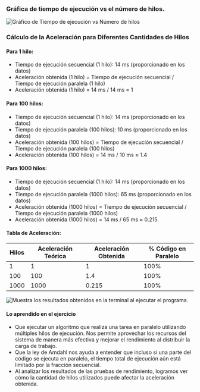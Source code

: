 ### Gráfica de tiempo de ejecución vs el número de hilos.
![Gráfico de Tiempo de ejecución vs Número de hilos](https://quickchart.io/chart?c=%7B%0A%20%20%22type%22%3A%20%22line%22%2C%0A%20%20%22data%22%3A%20%7B%0A%20%20%20%20%22labels%22%3A%20%5B%221%22%2C%20%22100%22%2C%20%221000%22%5D%2C%0A%20%20%20%20%22datasets%22%3A%20%5B%0A%20%20%20%20%20%20%7B%0A%20%20%20%20%20%20%20%20%22label%22%3A%20%22Tiempo%20de%20ejecuci%C3%B3n%22%2C%0A%20%20%20%20%20%20%20%20%22data%22%3A%20%5B14%2C%2010%2C%2065%5D%2C%0A%20%20%20%20%20%20%20%20%22fill%22%3A%20false%2C%0A%20%20%20%20%20%20%20%20%22borderColor%22%3A%20%22rgb(75%2C%20192%2C%20219)%22%2C%0A%20%20%20%20%20%20%20%20%22lineTension%22%3A%200.1%0A%20%20%20%20%20%20%7D%0A%20%20%20%20%5D%0A%20%20%7D%2C%0A%20%20%22options%22%3A%20%7B%0A%20%20%20%20%22scales%22%3A%20%7B%0A%20%20%20%20%20%20%22yAxes%22%3A%20%5B%0A%20%20%20%20%20%20%20%20%7B%0A%20%20%20%20%20%20%20%20%20%20%22scaleLabel%22%3A%20%7B%0A%20%20%20%20%20%20%20%20%20%20%20%20%22display%22%3A%20true%2C%0A%20%20%20%20%20%20%20%20%20%20%20%20%22labelString%22%3A%20%22Tiempo%20de%20ejecuci%C3%B3n%20(ms)%22%0A%20%20%20%20%20%20%20%20%20%20%7D%0A%20%20%20%20%20%20%20%20%7D%0A%20%20%20%20%20%20%5D%0A%20%20%20%20%7D%0A%20%20%7D%0A%7D)

### Cálculo de la Aceleración para Diferentes Cantidades de Hilos

#### Para 1 hilo:
- Tiempo de ejecución secuencial (1 hilo): 14 ms (proporcionado en los datos)
- Aceleración obtenida (1 hilo) = Tiempo de ejecución secuencial / Tiempo de ejecución paralela (1 hilo)
- Aceleración obtenida (1 hilo) = 14 ms / 14 ms = 1

#### Para 100 hilos:
- Tiempo de ejecución secuencial (1 hilo): 14 ms (proporcionado en los datos)
- Tiempo de ejecución paralela (100 hilos): 10 ms (proporcionado en los datos)
- Aceleración obtenida (100 hilos) = Tiempo de ejecución secuencial / Tiempo de ejecución paralela (100 hilos)
- Aceleración obtenida (100 hilos) = 14 ms / 10 ms ≈ 1.4

#### Para 1000 hilos:
- Tiempo de ejecución secuencial (1 hilo): 14 ms (proporcionado en los datos)
- Tiempo de ejecución paralela (1000 hilos): 65 ms (proporcionado en los datos)
- Aceleración obtenida (1000 hilos) = Tiempo de ejecución secuencial / Tiempo de ejecución paralela (1000 hilos)
- Aceleración obtenida (1000 hilos) = 14 ms / 65 ms ≈ 0.215

#### Tabla de Aceleración:

| Hilos | Aceleración Teórica | Aceleración Obtenida | % Código en Paralelo |
|-------|----------------------|----------------------|----------------------|
| 1     | 1                    | 1                    | 100%                 |
| 100   | 100                  | 1.4                  | 100%                 |
| 1000  | 1000                 | 0.215                | 100%                 |

![Muestra los resultados obtenidos en la terminal al ejecutar el programa.](capturas/pruebas.png)

#### Lo aprendido en el ejercicio
- Que ejecutar un algoritmo que realiza una tarea en paralelo utilizando múltiples hilos de ejecución. Nos permite aprovechar los recursos del sistema de manera más efectiva y mejorar el rendimiento al distribuir la carga de trabajo.
- Que la ley de Amdahl nos ayuda a entender que incluso si una parte del código se ejecuta en paralelo, el tiempo total de ejecución aún está limitado por la fracción secuencial.
- Al analizar los resultados de las pruebas de rendimiento, logramos ver cómo la cantidad de hilos utilizados puede afectar la aceleración obtenida.
